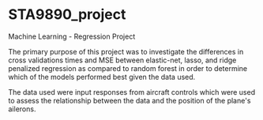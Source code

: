 # STA9890_project
Machine Learning - Regression Project

The primary purpose of this project was to investigate the differences in cross validations times and MSE between elastic-net, lasso, and ridge penalized regression as compared to random forest in order to determine which of the models performed best given the data used. 

The data used were input responses from aircraft controls which were used to assess the relationship between the data and the position of the plane's ailerons. 

